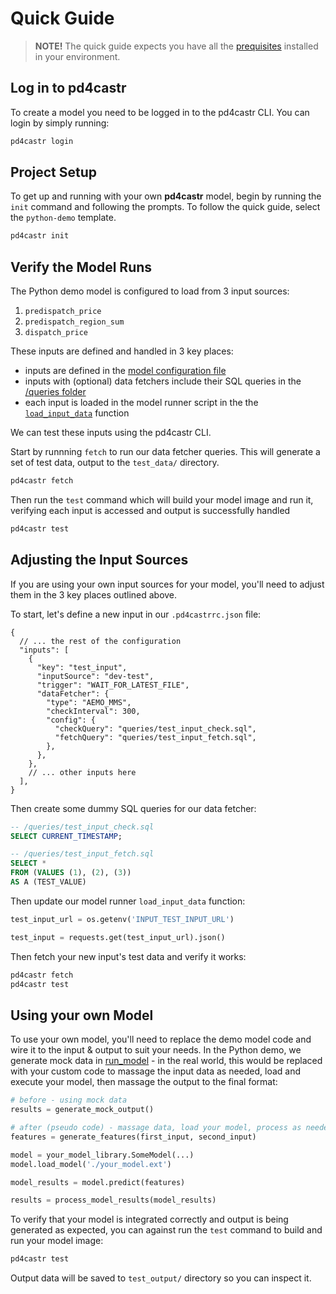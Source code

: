 # Quick Guide

> **NOTE!** The quick guide expects you have all the [prequisites](./001-prerequisites.md) installed in your environment.

## Log in to pd4castr

To create a model you need to be logged in to the pd4castr CLI. You can login by simply running:

```bash
pd4castr login
```

## Project Setup

To get up and running with your own **pd4castr** model, begin by running the `init` command and following the prompts. To follow the quick guide, select the `python-demo` template.

```bash
pd4castr init
```

## Verify the Model Runs

The Python demo model is configured to load from 3 input sources:

1. `predispatch_price`
2. `predispatch_region_sum`
3. `dispatch_price`

These inputs are defined and handled in 3 key places:

- inputs are defined in the [model configuration file](../examples/python-demo/.pd4castrrc.json)
- inputs with (optional) data fetchers include their SQL queries in the [/queries folder](../examples/python-demo/queries/)
- each input is loaded in the model runner script in the the [`load_input_data`](../examples/python-demo/python_demo/load_input_data.py) function

We can test these inputs using the pd4castr CLI.

Start by runnning `fetch` to run our data fetcher queries. This will generate a set of test data, output to the `test_data/` directory.

```bash
pd4castr fetch
```

Then run the `test` command which will build your model image and run it, verifying each input is accessed and output is successfully handled

```bash
pd4castr test
```

## Adjusting the Input Sources

If you are using your own input sources for your model, you'll need to adjust them in the 3 key places outlined above.

To start, let's define a new input in our `.pd4castrrc.json` file:

```jsonc
{
  // ... the rest of the configuration
  "inputs": [
    {
      "key": "test_input",
      "inputSource": "dev-test",
      "trigger": "WAIT_FOR_LATEST_FILE",
      "dataFetcher": {
        "type": "AEMO_MMS",
        "checkInterval": 300,
        "config": {
          "checkQuery": "queries/test_input_check.sql",
          "fetchQuery": "queries/test_input_fetch.sql",
        },
      },
    },
    // ... other inputs here
  ],
}
```

Then create some dummy SQL queries for our data fetcher:

```sql
-- /queries/test_input_check.sql
SELECT CURRENT_TIMESTAMP;

-- /queries/test_input_fetch.sql
SELECT *
FROM (VALUES (1), (2), (3))
AS A (TEST_VALUE)
```

Then update our model runner `load_input_data` function:

```py
test_input_url = os.getenv('INPUT_TEST_INPUT_URL')

test_input = requests.get(test_input_url).json()
```

Then fetch your new input's test data and verify it works:

```bash
pd4castr fetch
pd4castr test
```

## Using your own Model

To use your own model, you'll need to replace the demo model code and wire it to the input & output to suit your needs. In the Python demo, we generate mock data in [run_model](../examples/python-demo/python_demo/run_model.py) - in the real world, this would be replaced with your custom code to massage the input data as needed, load and execute your model, then massage the output to the final format:

```py
# before - using mock data
results = generate_mock_output()

# after (pseudo code) - massage data, load your model, process as needed
features = generate_features(first_input, second_input)

model = your_model_library.SomeModel(...)
model.load_model('./your_model.ext')

model_results = model.predict(features)

results = process_model_results(model_results)
```

To verify that your model is integrated correctly and output is being generated as expected, you can against run the `test` command to build and run your model image:

```bash
pd4castr test
```

Output data will be saved to `test_output/` directory so you can inspect it.
